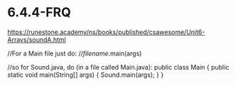 # 6.4.4-FRQ
https://runestone.academy/ns/books/published/csawesome/Unit6-Arrays/soundA.html

//For a Main file just do:
//*filename*.main(args)

//so for Sound.java, do (in a file called Main.java):
public class Main {
    public static void main(String[] args) {
        Sound.main(args);
    }
}
